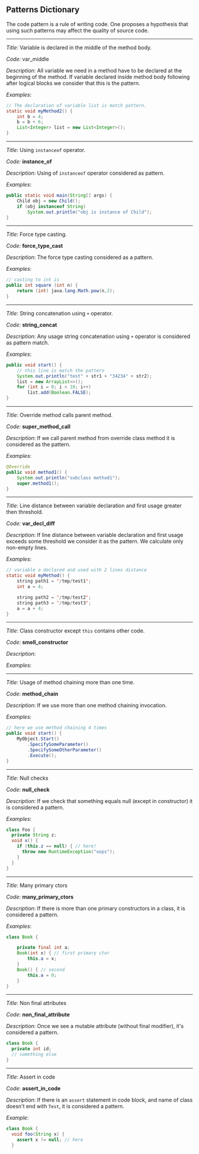 Patterns Dictionary
---

The code pattern is a rule of writing code. One proposes a hypothesis that using 
such patterns may affect the quality of source code.

***

*Title*: Variable is declared in the middle of the method body.

*Code:* var_middle

*Description*: All variable we need in a method have to be declared at the 
beginning of the method. If variable declared inside method body following 
after logical blocks we consider that this is the pattern.

*Examples*: 

```java
// The declaration of variable list is match pattern.
static void myMethod2() { 
    int b = 4;
    b = b + 6;
    List<Integer> list = new List<Integer>();
}
```

***

*Title*: Using ```instanceof``` operator.

*Code:* **instance_of**

*Description*: Using of ```instanceof``` operator considered as pattern.

*Examples*: 

```java
public static void main(String[] args) {
    Child obj = new Child();
    if (obj instanceof String)
        System.out.println("obj is instance of Child");
}
```


***

*Title*: Force type casting.

*Code:* **force_type_cast**

*Description*: The force type casting considered as a pattern.

*Examples*:

```java
// casting to int is 
public int square (int n) {
    return (int) java.lang.Math.pow(n,2);
}
```

***

*Title*: String concatenation using ```+``` operator.

*Code:* **string_concat**

*Description*: Any usage string concatenation using ```+``` operator is considered
as pattern match. 

*Examples*:

```java
public void start() {
    // this line is match the pattern
    System.out.println("test" + str1 + "34234" + str2);
    list = new ArrayList<>();
    for (int i = 0; i < 10; i++)
        list.add(Boolean.FALSE);
}
```


***

*Title*: Override method calls parent method.

*Code:* **super_method_call**

*Description*: If we call parent method from override class method it is considered
as the pattern.

*Examples*:

```java
@Override
public void method1() {
    System.out.println("subclass method1");
    super.method1();
}
```

***

*Title*: Line distance between variable declaration and first usage greater then threshold.

*Code:* **var_decl_diff**

*Description*: If line distance between variable declaration and first usage
exceeds some threshold we consider it as the pattern. We calculate only non-empty
lines.

*Examples*:

```java
// variable a declared and used with 2 lines distance
static void myMethod() { 
    string path1 = '/tmp/test1';
    int a = 4;

    string path2 = '/tmp/test2';
    string path3 = '/tmp/test3';
    a = a + 4;
}
```

***

*Title*: Class constructor except ```this``` contains other code.

*Code:* **smell_constructor**

*Description*: 

*Examples*:

***

*Title*: Usage of method chaining more than one time.

*Code*: **method_chain**

*Description*: If we use more than one method chaining invocation.

*Examples*:

```java
// here we use method chaining 4 times
public void start() {
    MyObject.Start()
        .SpecifySomeParameter()
        .SpecifySomeOtherParameter()
        .Execute();
}
```


***

*Title*: Null checks

*Code*: **null_check**

*Description*: If we check that something equals null (except in constructor)
it is considered a pattern.

*Examples*:

```java
class Foo {
  private String z;
  void x() {
    if (this.z == null) { // here!
      throw new RuntimeException("oops");
    }
  }
}
```

***

*Title*: Many primary ctors

*Code*: **many_primary_ctors**

*Description*: If there is more than one primary constructors in a class, it is
considered a pattern.

*Examples*:

```java
class Book {

    private final int a;
    Book(int x) { // first primary ctor
        this.a = x;
    }
    Book() { // second
        this.a = 0;
    }
}
```

***

*Title*: Non final attributes

*Code*: **non_final_attribute**

*Description*: Once we see a mutable attribute (without final modifier), it's considered a pattern.

```java
class Book {
  private int id;
  // something else
}
```

***

*Title*: Assert in code

*Code*: **assert_in_code**

*Description*: If there is an `assert` statement in code block, and name
of class doesn't end with `Test`, it is considered a pattern.

*Example*:

```java
class Book {
  void foo(String x) {
    assert x != null; // here
  }
```

